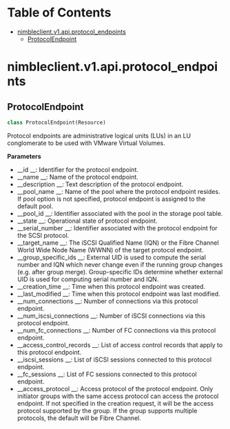 # Table of Contents

* [nimbleclient.v1.api.protocol\_endpoints](#nimbleclient.v1.api.protocol_endpoints)
  * [ProtocolEndpoint](#nimbleclient.v1.api.protocol_endpoints.ProtocolEndpoint)

<a name="nimbleclient.v1.api.protocol_endpoints"></a>
# nimbleclient.v1.api.protocol\_endpoints

<a name="nimbleclient.v1.api.protocol_endpoints.ProtocolEndpoint"></a>
## ProtocolEndpoint

```python
class ProtocolEndpoint(Resource)
```

Protocol endpoints are administrative logical units (LUs) in an LU conglomerate to be used with VMware Virtual Volumes.

__Parameters__

- __id                     __: Identifier for the protocol endpoint.
- __name                   __: Name of the protocol endpoint.
- __description            __: Text description of the protocol endpoint.
- __pool_name              __: Name of the pool where the protocol endpoint resides. If pool option is not specified, protocol endpoint is assigned to the default pool.
- __pool_id                __: Identifier associated with the pool in the storage pool table.
- __state                  __: Operational state of protocol endpoint.
- __serial_number          __: Identifier associated with the protocol endpoint for the SCSI protocol.
- __target_name            __: The iSCSI Qualified Name (IQN) or the Fibre Channel World Wide Node Name (WWNN) of the target protocol endpoint.
- __group_specific_ids     __: External UID is used to compute the serial number and IQN which never change even if the running group changes (e.g. after group merge).
                         Group-specific IDs determine whether external UID is used for computing serial number and IQN.
- __creation_time          __: Time when this protocol endpoint was created.
- __last_modified          __: Time when this protocol endpoint was last modified.
- __num_connections        __: Number of connections via this protocol endpoint.
- __num_iscsi_connections  __: Number of iSCSI connections via this protocol endpoint.
- __num_fc_connections     __: Number of FC connections via this protocol endpoint.
- __access_control_records __: List of access control records that apply to this protocol endpoint.
- __iscsi_sessions         __: List of iSCSI sessions connected to this protocol endpoint.
- __fc_sessions            __: List of FC sessions connected to this protocol endpoint.
- __access_protocol        __: Access protocol of the protocol endpoint. Only initiator groups with the same access protocol can access the protocol endpoint. If not specified in
                         the creation request, it will be the access protocol supported by the group. If the group supports multiple protocols, the default will be Fibre
                         Channel.

